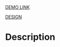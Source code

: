 
[DEMO LINK](https://AndreaTkachuk.github.io/Flexicar/)

[DESIGN](https://www.figma.com/design/OgrCbbekQEfnHdfHavtBDu/car-rent-test-task?node-id=206-42494&t=ZilMI9EPni8htd4p-0/)


# Description


